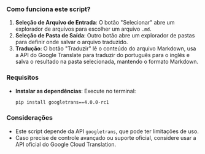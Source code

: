 ### Como funciona este script?

1. **Seleção de Arquivo de Entrada**: O botão "Selecionar" abre um explorador de arquivos para escolher um arquivo `.md`.
2. **Seleção de Pasta de Saída**: Outro botão abre um explorador de pastas para definir onde salvar o arquivo traduzido.
3. **Tradução**: O botão "Traduzir" lê o conteúdo do arquivo Markdown, usa a API do Google Translate para traduzir do português para o inglês e salva o resultado na pasta selecionada, mantendo o formato Markdown.

### Requisitos

- **Instalar as dependências**: Execute no terminal:
  ```bash
  pip install googletrans==4.0.0-rc1
  ```

### Considerações

- Este script depende da API `googletrans`, que pode ter limitações de uso.
- Caso precise de controle avançado ou suporte oficial, considere usar a API oficial do Google Cloud Translation.
